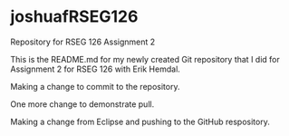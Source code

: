 # joshuafRSEG126
Repository for RSEG 126 Assignment 2

This is the README.md for my newly created Git repository that I did for Assignment 2 for RSEG 126 with Erik Hemdal. 

Making a change to commit to the repository.

One more change to demonstrate pull.

Making a change from Eclipse and pushing to the GitHub respository.
